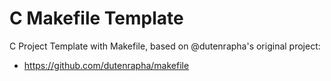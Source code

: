 # C Makefile Template

C Project Template with Makefile, based on @dutenrapha's original project:

- https://github.com/dutenrapha/makefile
